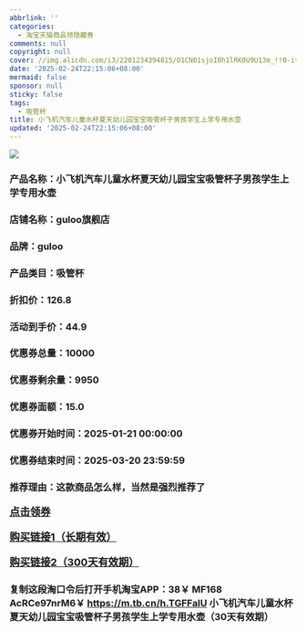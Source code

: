 ```yaml
---
abbrlink: ''
categories:
  - 淘宝天猫商品领隐藏券
comments: null
copyright: null
cover: //img.alicdn.com/i3/2201234394815/O1CN01sjoI0h1lRK0U9U13m_!!0-item_pic.jpg
date: '2025-02-24T22:15:06+08:00'
mermaid: false
sponsor: null
sticky: false
tags:
  - 吸管杯
title: 小飞机汽车儿童水杯夏天幼儿园宝宝吸管杯子男孩学生上学专用水壶
updated: '2025-02-24T22:15:06+08:00'
--- 
```


![](//img.alicdn.com/i3/2201234394815/O1CN01sjoI0h1lRK0U9U13m_!!0-item_pic.jpg)

### 产品名称：小飞机汽车儿童水杯夏天幼儿园宝宝吸管杯子男孩学生上学专用水壶
### 店铺名称：guloo旗舰店
### 品牌：guloo
### 产品类目：吸管杯
### 折扣价：126.8
### 活动到手价：44.9
### 优惠券总量：10000
### 优惠券剩余量：9950
### 优惠券面额：15.0
### 优惠券开始时间：2025-01-21 00:00:00	
### 优惠券结束时间：2025-03-20 23:59:59	
### 推荐理由：这款商品怎么样，当然是强烈推荐了

<p style="font-size: 18px; font-weight: bold;">
  <a href="https://uland.taobao.com/coupon/edetail?e=%2F75QJ1vpmvalhHvvyUNXZfh8CuWt5YH5OVuOuRD5gLJMmdsrkidbOWgpcJRl3wFwcV%2FlEyhmp8AyNd1Izs4%2BzX9Go7EjeeosVr0TcNnzi73HEzHjLucrjJ8N%2BlLPMcUhok%2Fbp0lt9UxmSMFTGDCBwXIE4r7wqPNK7NjcxRIBfQbVM%2Fe4LpP7OiwynAdGnOngsRcE0wncGCrAc3LXY7MoSBj9NLnYCnK949IpuNimzZ39oIt1wrbvd3bN3ZFO%2FHcc8gw7CyR8B19SbnB%2BnTVamFNr%2BZx808UDqNdPMga2wPjJpkTsjgkhZLogl0K9WnLwt3l3Qjsq%2Ff6axTQULkICJ8HUw3GH5SZ%2BZQUWDPdEFUc%3D&traceId=216624f717406354773041765d1300&union_lens=lensId%3AOPT%401740635480%402107bec6_0d88_19545f5a38f_bc6d%4001%40eyJmbG9vcklkIjo3MzM1NH0ie" target="_blank">点击领券</a>
</p>
<p style="font-size: 18px; font-weight: bold;">
  <a href="https://s.click.taobao.com/t?e=m%3D2%26s%3DNo1HUvTVgHlw4vFB6t2Z2ueEDrYVVa64K7Vc7tFgwiHjf2vlNIV67pNS5Qpp3aDuYFMBzHxYoCP3ID%2FV1RqsF4wnCJeELi4I%2FIEn%2BS1IjHAB0ghlTd7WlZVm%2FOAUUFw71qrpxiwMoCNxc1AtbZGVS0RjehawzGdM1T%2Bk%2BV%2FtA8PNEPXytV9ALq8XLr9cF0l0AOJ7n9hIYuTkWTPHo%2BXyoqWjswd0nyG6PhG5AmqtrXLdzl3g3eyWW6UVqBsTycMcllnbBKx8pmV1OUUA3y4NUbTO8hVXH49zb%2FnUHMQd61%2FGCUoWt8%2BaTNwvtfmgfF3BQcybm60QN50gOB%2F0FXV56qJn5AyUbPoV" target="_blank">购买链接1（长期有效）</a>
</p>
<p style="font-size: 18px; font-weight: bold;">
  <a href="https://s.click.taobao.com/64mGyNs" target="_blank">购买链接2（300天有效期）</a>
</p>

### 复制这段淘口令后打开手机淘宝APP：38￥ MF168 AcRCe97nrM6￥ https://m.tb.cn/h.TGFFalU  小飞机汽车儿童水杯夏天幼儿园宝宝吸管杯子男孩学生上学专用水壶（30天有效期）
